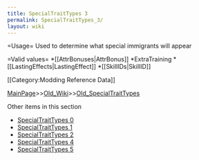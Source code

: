 ```yaml
---
title: SpecialTraitTypes 3
permalink: SpecialTraitTypes_3/
layout: wiki
---
```

=Usage=
Used to determine what special immigrants will appear

=Valid values=
*[[AttrBonuses|AttrBonus]]
*ExtraTraining
*[[LastingEffects|LastingEffect]]
*[[SkillIDs|SkillID]]

[[Category:Modding Reference Data]]

[MainPage](/keeperrl_wiki/ "wikilink")>>[Old_Wiki](/keeperrl_wiki/Old_Wiki "wikilink")>>[Old_SpecialTraitTypes](/keeperrl_wiki/Old_SpecialTraitTypes "wikilink")

Other items in this section
-    [SpecialTraitTypes 0](/keeperrl_wiki/SpecialTraitTypes_0 "wikilink")
-    [SpecialTraitTypes 1](/keeperrl_wiki/SpecialTraitTypes_1 "wikilink")
-    [SpecialTraitTypes 2](/keeperrl_wiki/SpecialTraitTypes_2 "wikilink")
-    [SpecialTraitTypes 4](/keeperrl_wiki/SpecialTraitTypes_4 "wikilink")
-    [SpecialTraitTypes 5](/keeperrl_wiki/SpecialTraitTypes_5 "wikilink")
